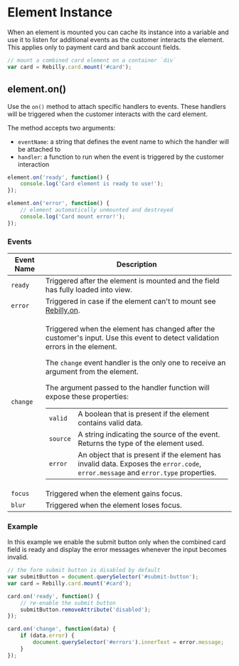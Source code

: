 # Element Instance

When an element is mounted you can cache its instance into a variable and use it to listen for additional events as the customer interacts the element. This applies only to payment card and bank account fields.

```js
// mount a combined card element on a container `div`
var card = Rebilly.card.mount('#card');
```

## element.on()

Use the `on()` method to attach specific handlers to events. These handlers will be triggered when the customer interacts with the card element.

The method accepts two arguments:
- `eventName`: a string that defines the event name to which the handler will be attached to
- `handler`: a function to run when the event is triggered by the customer interaction

```js
element.on('ready', function() {
    console.log('Card element is ready to use!');
});
```

```js
element.on('error', function() {
    // element automatically unmounted and destroyed
    console.log('Card mount error!');
});
```

### Events   

<table>
    <thead>
        <tr>
            <th>Event Name</th>
            <th>Description</th>
        </tr>
    </thead>
    <tbody>
        <tr>
            <td><code>ready</code></td>
            <td>Triggered after the element is mounted and the field has fully loaded into view.</td>
        </tr>
        <tr>
            <td><code>error</code></td>
            <td>Triggered in case if the element can't to mount see <a href="/framepay-docs/reference/rebilly.html#rebilly-on">Rebilly.on</a>.</td>
        </tr>
        <tr>
            <td><code>change</code></td>
            <td>
                <p>Triggered when the element has changed after the customer's input. Use this event to detect validation errors in the element.</p>
                <p>The <code>change</code> event handler is the only one to receive an argument from the element.</p>
                <p>The argument passed to the handler function will expose these properties:</p>
                <table>
                    <tbody>
                        <tr>
                            <td><code>valid</code></td>
                            <td>A boolean that is present if the element contains valid data.</td>
                        </tr>
                        <tr>
                            <td><code>source</code></td>
                            <td>A string indicating the source of the event. Returns the type of the element used.</td>
                        </tr>
                        <tr>
                            <td><code>error</code></td>
                            <td>An object that is present if the element has invalid data. Exposes the <code>error.code</code>, <code>error.message</code> and <code>error.type</code> properties.</td>
                        </tr>
                    </tbody>
                </table>                
            </td>
        </tr>
        <tr>
            <td><code>focus</code></td>
            <td>Triggered when the element gains focus.</td>
        </tr>
        <tr>
            <td><code>blur</code></td>
            <td>Triggered when the element loses focus.</td>
        </tr>
    </tbody>
</table>

### Example

In this example we enable the submit button only when the combined card field is ready and display the error messages whenever the input becomes invalid.

```js
// the form submit button is disabled by default
var submitButton = document.querySelector('#submit-button');
var card = Rebilly.card.mount('#card');

card.on('ready', function() {
    // re-enable the submit button
    submitButton.removeAttribute('disabled');
});

card.on('change', function(data) {
    if (data.error) {
        document.querySelector('#errors').innerText = error.message;
    }
});
```
